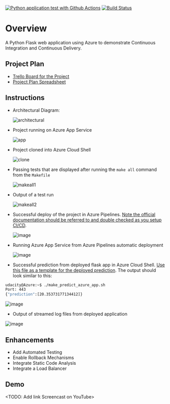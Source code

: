 [![Python application test with Github Actions](https://github.com/lhthienan23/azure-devops/actions/workflows/pythonapp.yml/badge.svg)](https://github.com/lhthienan23/azure-devops/actions/workflows/pythonapp.yml)
[![Build Status](https://dev.azure.com/odluser270113/azure-devops/_apis/build/status%2Flhthienan23.azure-devops?branchName=main)](https://dev.azure.com/odluser270113/azure-devops/_build/latest?definitionId=1&branchName=main)
# Overview

A Python Flask web application using Azure to demonstrate Continuous Integration and Continuous Delivery.

## Project Plan

* [Trello Board for the Project](https://trello.com/invite/b/6745ecde27f5d4035768ac1b)
* [Project Plan Spreadsheet](https://docs.google.com/spreadsheets/d/1ZzMOn_TED4mJ6rDOsSDvhyWhrwBc7Ht62aNbzpEAArw/edit?usp=sharing)

## Instructions

* Architectural Diagram:

  ![architectural](https://github.com/user-attachments/assets/8a750286-f971-4262-b267-cf38fc21aaa8)

* Project running on Azure App Service
  
  ![app](https://github.com/user-attachments/assets/64b28760-6f03-472f-bf8a-764bf4df01dd)

* Project cloned into Azure Cloud Shell

  ![clone](https://github.com/user-attachments/assets/d3854c4e-9f67-45e5-8897-47eefef712cf)

* Passing tests that are displayed after running the `make all` command from the `Makefile`

  ![makeall1](https://github.com/user-attachments/assets/4e870c72-c40c-46c8-ab5a-c599a91be3c0)

* Output of a test run

   ![makeall2](https://github.com/user-attachments/assets/7f7ce027-7c35-4215-a060-de5edc7e6a89)

* Successful deploy of the project in Azure Pipelines.  [Note the official documentation should be referred to and double checked as you setup CI/CD](https://docs.microsoft.com/en-us/azure/devops/pipelines/ecosystems/python-webapp?view=azure-devops).

  ![image](https://github.com/user-attachments/assets/eb45cd40-0ddf-44c7-8153-7d658d26815a)

* Running Azure App Service from Azure Pipelines automatic deployment

  ![image](https://github.com/user-attachments/assets/b09ef3e1-23d3-4eb7-8183-b74137469449)

* Successful prediction from deployed flask app in Azure Cloud Shell.  [Use this file as a template for the deployed prediction](https://github.com/udacity/nd082-Azure-Cloud-DevOps-Starter-Code/blob/master/C2-AgileDevelopmentwithAzure/project/starter_files/flask-sklearn/make_predict_azure_app.sh).
The output should look similar to this:

```bash
udacity@Azure:~$ ./make_predict_azure_app.sh
Port: 443
{"prediction":[20.35373177134412]}
```
![image](https://github.com/user-attachments/assets/af3d6151-2bfa-4b45-8830-242a540001d4)

* Output of streamed log files from deployed application
  
![image](https://github.com/user-attachments/assets/b18531c5-2fb9-4b95-ad11-04093bae68ed)

> 

## Enhancements

- Add Automated Testing
- Enable Rollback Mechanisms
- Integrate Static Code Analysis
- Integrate a Load Balancer

## Demo 

<TODO: Add link Screencast on YouTube>



